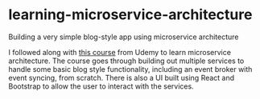 # learning-microservice-architecture
Building a very simple blog-style app using microservice architecture

I followed along with [this course](https://www.udemy.com/course/microservices-with-node-js-and-react/) from Udemy to learn microservice architecture. The course goes through building out multiple services to handle some basic blog style functionality, including an event broker with event syncing, from scratch. There is also a UI built using React and Bootstrap to allow the user to interact with the services.
